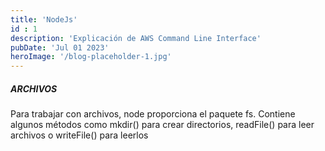 ```yaml
---
title: 'NodeJs'
id : 1
description: 'Explicación de AWS Command Line Interface'
pubDate: 'Jul 01 2023'
heroImage: '/blog-placeholder-1.jpg'
---
```






##### ARCHIVOS
Para trabajar con archivos, node proporciona el paquete fs. Contiene algunos métodos como mkdir() para crear directorios, readFile() para leer archivos o writeFile() para leerlos






